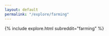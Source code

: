 ```yaml
---
layout: default
permalink: "/explore/farming"
---
```


{% include explore.html subreddit="farming" %}
